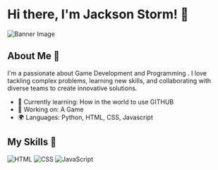 # Hi there, I'm Jackson Storm! 👋

![Banner Image](file:///C:/Users/ultim/Downloads/Glow.png)

## About Me 🚀

I'm a passionate about Game Development and Programming . I love tackling complex problems, learning new skills, and collaborating with diverse teams to create innovative solutions.

- 🌱 Currently learning: How in the world to use GITHUB
- 🔭 Working on: A Game
- 🌍 Languages: Python, HTML, CSS, Javascript

## My Skills 🧠

![HTML](https://img.shields.io/badge/-HTML-E34F26?style=flat-square&logo=html5&logoColor=white)
![CSS](https://img.shields.io/badge/-CSS-1572B6?style=flat-square&logo=css3&logoColor=white)
![JavaScript](https://img.shields.io/badge/-JavaScript-F7DF1E?style=flat-square&logo=javascript&logoColor=black)
